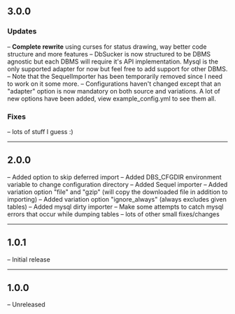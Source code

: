 ## 3.0.0

### Updates

– **Complete rewrite** using curses for status drawing, way better code structure and more features
  – DbSucker is now structured to be DBMS agnostic but each DBMS will require it's API implementation.
    Mysql is the only supported adapter for now but feel free to add support for other DBMS.
  – Note that the SequelImporter has been temporarily removed since I need to work on it some more.
  – Configurations haven't changed except that an "adapter" option is now mandatory on both source and variations.
    A lot of new options have been added, view example_config.yml to see them all.

### Fixes

– lots of stuff I guess :)

-------------------

## 2.0.0

– Added option to skip deferred import
– Added DBS_CFGDIR environment variable to change configuration directory
– Added Sequel importer
– Added variation option "file" and "gzip" (will copy the downloaded file in addition to importing)
– Added variation option "ignore_always" (always excludes given tables)
– Added mysql dirty importer
– Make some attempts to catch mysql errors that occur while dumping tables
– lots of other small fixes/changes

-------------------

## 1.0.1

– Initial release

-------------------

## 1.0.0

– Unreleased
